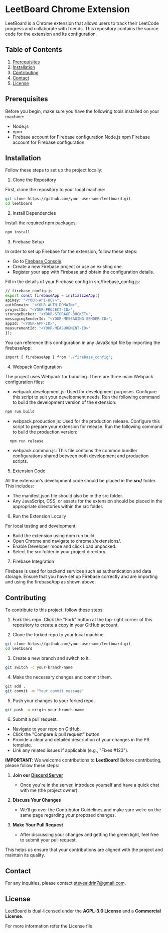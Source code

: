 # LeetBoard Chrome Extension

LeetBoard is a Chrome extension that allows users to track their LeetCode progress and collaborate with friends. This repository contains the source code for the extension and its configuration.

## Table of Contents

1. [Prerequisites](#prerequisites)
2. [Installation](#installation)
3. [Contributing](#contributing)
4. [Contact](#contact)
5. [License](#license)

## Prerequisites

Before you begin, make sure you have the following tools installed on your machine:

- Node.js
- npm
- Firebase account for Firebase configuration
  Node.js
  npm
  Firebase account for Firebase configuration

## Installation

Follow these steps to set up the project locally:

1. Clone the Repository

First, clone the repository to your local machine:

```bash
git clone https://github.com/your-username/leetboard.git
cd leetboard
```

2. Install Dependencies

Install the required npm packages:

```bash
npm install
```

3. Firebase Setup

In order to set up Firebase for the extension, follow these steps:

- Go to [Firebase Console](https://console.firebase.google.com/).
- Create a new Firebase project or use an existing one.
- Register your app with Firebase and obtain the configuration details.

Fill in the details of your Firebase config in src/firebase_config.js:

```bash
// firebase_config.js
export const firebaseApp = initializeApp({
apiKey: "<YOUR-API-KEY>",
authDomain: "<YOUR-AUTH-DOMAIN>",
projectId: "<YOUR-PROJECT-ID>",
storageBucket: "<YOUR-STORAGE-BUCKET>",
messagingSenderId: "<YOUR-MESSAGING-SENDER-ID>",
appId: "<YOUR-APP-ID>",
measurementId: "<YOUR-MEASUREMENT-ID>"
});
```

You can reference this configuration in any JavaScript file by importing the firebaseApp:

```bash
import { firebaseApp } from './firebase_config';
```

4. Webpack Configuration

The project uses Webpack for bundling. There are three main Webpack configuration files:

- webpack.development.js: Used for development purposes. Configure this script to suit your development needs. Run the following command to build the development version of the extension:

```bash
npm run build
```

- webpack.production.js: Used for the production release. Configure this script to prepare your extension for release. Run the following command to build the production version:

```bash
  npm run release
```

- webpack.common.js: This file contains the common bundler configurations shared between both development and production scripts.

5. Extension Code

All the extension's development code should be placed in the **src/** folder. This includes:

- The manifest.json file should also be in the src folder.
- Any JavaScript, CSS, or assets for the extension should be placed in the appropriate directories within the src folder.

6. Run the Extension Locally

For local testing and development:

- Build the extension using npm run build.
- Open Chrome and navigate to chrome://extensions/.
- Enable Developer mode and click Load unpacked.
- Select the src folder in your project directory.

7. Firebase Integration

Firebase is used for backend services such as authentication and data storage. Ensure that you have set up Firebase correctly and are importing and using the firebaseApp as shown above.

## Contributing

To contribute to this project, follow these steps:

1. Fork this repo.
   Click the "Fork" button at the top-right corner of this repository to create a copy in your GitHub account.

2. Clone the forked repo to your local machine.

```bash
git clone https://github.com/your-username/leetboard.git
cd leetboard
```

3. Create a new branch and switch to it.

```bash
git switch -c your-branch-name
```

4. Make the necessary changes and commit them.

```bash
git add .
git commit -m "Your commit message"
```

5. Push your changes to your forked repo.

```bash
git push -u origin your-branch-name
```

6. Submit a pull request.

- Navigate to your repo on GitHub.
- Click the "Compare & pull request" button.
- Provide a clear and detailed description of your changes in the PR template.
- Link any related issues if applicable (e.g., "Fixes #123").

**IMPORTANT**: We welcome contributions to **LeetBoard**! Before contributing, please follow these steps:

1. **Join our [Discord Server](https://discord.gg/KmhtPxg5Tb)**

   - Once you're in the server, introduce yourself and have a quick chat with me (the project owner).

2. **Discuss Your Changes**

   - We’ll go over the Contributor Guidelines and make sure we’re on the same page regarding your proposed changes.

3. **Make Your Pull Request**
   - After discussing your changes and getting the green light, feel free to submit your pull request.

This helps us ensure that your contributions are aligned with the project and maintain its quality.

## Contact

For any inquiries, please contact stevealdrin7@gmail.com.

## License

LeetBoard is dual-licensed under the **AGPL-3.0 License** and a **Commercial License**.

For more information refer the License file.

